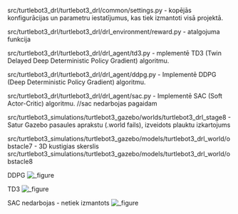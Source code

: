 src/turtlebot3_drl/turtlebot3_drl/common/settings.py - kopējās konfigurācijas un parametru iestatījumus, kas tiek izmantoti visā projektā.

  
src/turtlebot3_drl/turtlebot3_drl/drl_environment/reward.py - atalgojuma funkcija

src/turtlebot3_drl/turtlebot3_drl/drl_agent/td3.py - mplementē TD3 (Twin Delayed Deep Deterministic Policy Gradient) algoritmu.

src/turtlebot3_drl/turtlebot3_drl/drl_agent/ddpg.py - Implementē DDPG (Deep Deterministic Policy Gradient) algoritmu.

src/turtlebot3_drl/turtlebot3_drl/drl_agent/sac.py - Implementē SAC (Soft Actor-Critic) algoritmu.
//sac nedarbojas pagaidam

src/turtlebot3_simulations/turtlebot3_gazebo/worlds/turtlebot3_drl_stage8 - Satur Gazebo pasaules aprakstu (.world fails), izveidots plauktu izkartojums

src/turtlebot3_simulations/turtlebot3_gazebo/models/turtlebot3_drl_world/obstacle7 - 3D kustigias skerslis
src/turtlebot3_simulations/turtlebot3_gazebo/models/turtlebot3_drl_world/obstacle8

DDPG
![_figure](https://github.com/user-attachments/assets/f2c12523-b7eb-4c9a-9c03-d488c7c2ffa3)

TD3
![_figure](https://github.com/user-attachments/assets/e2e8734b-3509-4fcd-8445-5d0f6d7e3652)

SAC nedarbojas - netiek izmantots
![_figure](https://github.com/user-attachments/assets/f8f1aa9b-3f04-473c-b059-9aca47e82ac9)
